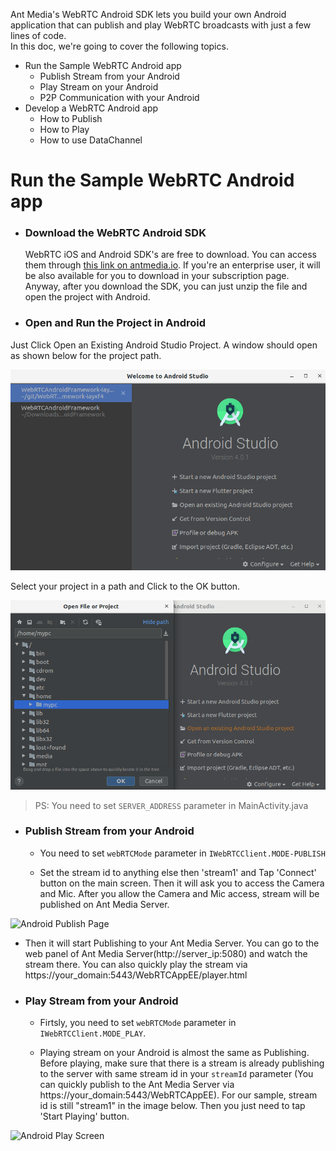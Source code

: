 Ant Media's WebRTC Android SDK lets you build your own Android application that can publish and play WebRTC broadcasts with just a few lines of code.   
In this doc, we're going to cover the following topics. 
* Run the Sample WebRTC Android app
  * Publish Stream from your Android
  * Play Stream on your Android
  * P2P Communication with your Android
* Develop a WebRTC Android app
  * How to Publish
  * How to Play
  * How to use DataChannel

# Run the Sample WebRTC Android app

* ### Download the WebRTC Android SDK
  WebRTC iOS and Android SDK's are free to download. You can access them through [this link on antmedia.io](https://antmedia.io/free-webrtc-android-ios-sdk/). If you're an enterprise user, it will be also available for you to download in your subscription page. Anyway, after you download the SDK, you can just unzip the file and open the project with Android. 

* ### Open and Run the Project in Android

Just Click Open an Existing Android Studio Project. A window should open as shown below for the project path.

![Android Project Path](images/android-open-project-path.png)

Select your project in a path and Click to the OK button.

![Android project path apply](images/android-project-path-apply.png)

> PS: You need to set `SERVER_ADDRESS` parameter in MainActivity.java

* ### Publish Stream from your Android

  * You need to set `webRTCMode` parameter in `IWebRTCClient.MODE-PUBLISH`

  * Set the stream id to anything else then 'stream1' and Tap 'Connect' button on the main screen. Then it will ask you to access the Camera and Mic. After you allow the Camera and Mic access, stream will be published on Ant Media Server.

![Android Publish Page](https://antmedia.io/wp-content/uploads/2020/08/android-webrtc-sdk-play-screen.jpg)

  * Then it will start Publishing to your Ant Media Server. You can go to the web panel of Ant Media Server(http://server_ip:5080) and watch the stream there. You can also quickly play the stream via https://your_domain:5443/WebRTCAppEE/player.html

* ### Play Stream from your Android

  * Firtsly, you need to set `webRTCMode` parameter in `IWebRTCClient.MODE_PLAY`.

  * Playing stream on your Android is almost the same as Publishing. Before playing, make sure that there is a stream is already publishing to the server with same stream id in your `streamId` parameter (You can quickly publish to the Ant Media Server via https://your_domain:5443/WebRTCAppEE). For our sample, stream id is still "stream1" in the image below. Then you just need to tap 'Start Playing' button.

![Android Play Screen](https://antmedia.io/wp-content/uploads/2020/08/android-webrtc-sdk-publish-screen.jpg)





